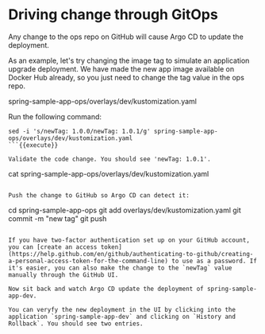 # Driving change through GitOps

Any change to the ops repo on GitHub will cause Argo CD to update the deployment.

As an example, let's try changing the image tag to simulate an application upgrade deployment. We have made the new app image available on Docker Hub already, so you just need to change the tag value in the ops repo.

spring-sample-app-ops/overlays/dev/kustomization.yaml

Run the following command:
```
sed -i 's/newTag: 1.0.0/newTag: 1.0.1/g' spring-sample-app-ops/overlays/dev/kustomization.yaml
```{{execute}}

Validate the code change. You should see 'newTag: 1.0.1'.
```
cat spring-sample-app-ops/overlays/dev/kustomization.yaml
```{{execute}}

Push the change to GitHub so Argo CD can detect it:
```
cd spring-sample-app-ops
git add overlays/dev/kustomization.yaml
git commit -m "new tag"
git push
```

If you have two-factor authentication set up on your GitHub account, you can [create an access token](https://help.github.com/en/github/authenticating-to-github/creating-a-personal-access-token-for-the-command-line) to use as a password. If it's easier, you can also make the change to the `newTag` value manually through the GitHub UI.

Now sit back and watch Argo CD update the deployment of spring-sample-app-dev.

You can veryfy the new deployment in the UI by clicking into the application `spring-sample-app-dev` and clicking on `History and Rollback`. You should see two entries.